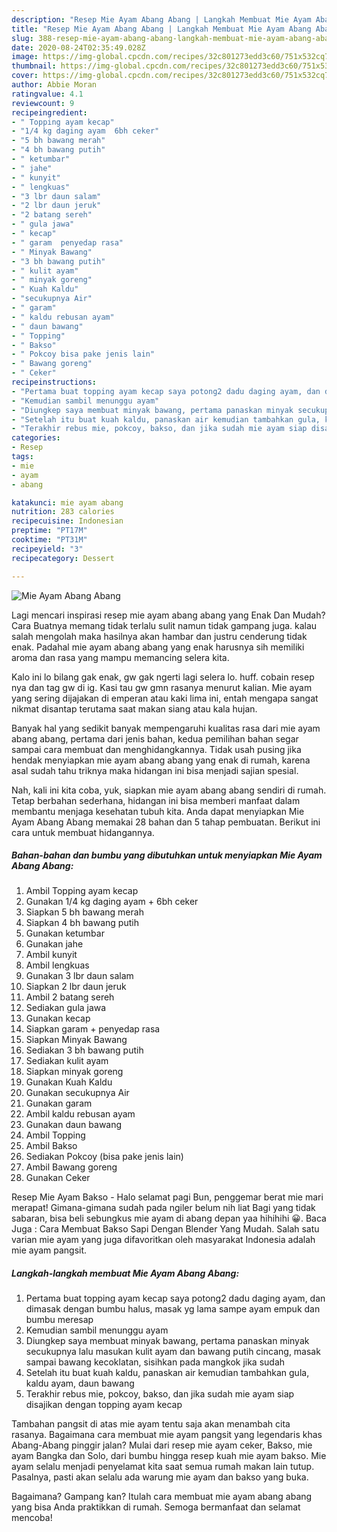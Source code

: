 ```yaml
---
description: "Resep Mie Ayam Abang Abang | Langkah Membuat Mie Ayam Abang Abang Yang Lezat Sekali"
title: "Resep Mie Ayam Abang Abang | Langkah Membuat Mie Ayam Abang Abang Yang Lezat Sekali"
slug: 388-resep-mie-ayam-abang-abang-langkah-membuat-mie-ayam-abang-abang-yang-lezat-sekali
date: 2020-08-24T02:35:49.028Z
image: https://img-global.cpcdn.com/recipes/32c801273edd3c60/751x532cq70/mie-ayam-abang-abang-foto-resep-utama.jpg
thumbnail: https://img-global.cpcdn.com/recipes/32c801273edd3c60/751x532cq70/mie-ayam-abang-abang-foto-resep-utama.jpg
cover: https://img-global.cpcdn.com/recipes/32c801273edd3c60/751x532cq70/mie-ayam-abang-abang-foto-resep-utama.jpg
author: Abbie Moran
ratingvalue: 4.1
reviewcount: 9
recipeingredient:
- " Topping ayam kecap"
- "1/4 kg daging ayam  6bh ceker"
- "5 bh bawang merah"
- "4 bh bawang putih"
- " ketumbar"
- " jahe"
- " kunyit"
- " lengkuas"
- "3 lbr daun salam"
- "2 lbr daun jeruk"
- "2 batang sereh"
- " gula jawa"
- " kecap"
- " garam  penyedap rasa"
- " Minyak Bawang"
- "3 bh bawang putih"
- " kulit ayam"
- " minyak goreng"
- " Kuah Kaldu"
- "secukupnya Air"
- " garam"
- " kaldu rebusan ayam"
- " daun bawang"
- " Topping"
- " Bakso"
- " Pokcoy bisa pake jenis lain"
- " Bawang goreng"
- " Ceker"
recipeinstructions:
- "Pertama buat topping ayam kecap saya potong2 dadu daging ayam, dan dimasak dengan bumbu halus, masak yg lama sampe ayam empuk dan bumbu meresap"
- "Kemudian sambil menunggu ayam"
- "Diungkep saya membuat minyak bawang, pertama panaskan minyak secukupnya lalu masukan kulit ayam dan bawang putih cincang, masak sampai bawang kecoklatan, sisihkan pada mangkok jika sudah"
- "Setelah itu buat kuah kaldu, panaskan air kemudian tambahkan gula, kaldu ayam, daun bawang"
- "Terakhir rebus mie, pokcoy, bakso, dan jika sudah mie ayam siap disajikan dengan topping ayam kecap"
categories:
- Resep
tags:
- mie
- ayam
- abang

katakunci: mie ayam abang 
nutrition: 283 calories
recipecuisine: Indonesian
preptime: "PT17M"
cooktime: "PT31M"
recipeyield: "3"
recipecategory: Dessert

---
```



![Mie Ayam Abang Abang](https://img-global.cpcdn.com/recipes/32c801273edd3c60/751x532cq70/mie-ayam-abang-abang-foto-resep-utama.jpg)

Lagi mencari inspirasi resep mie ayam abang abang yang Enak Dan Mudah? Cara Buatnya memang tidak terlalu sulit namun tidak gampang juga. kalau salah mengolah maka hasilnya akan hambar dan justru cenderung tidak enak. Padahal mie ayam abang abang yang enak harusnya sih memiliki aroma dan rasa yang mampu memancing selera kita.

Kalo ini lo bilang gak enak, gw gak ngerti lagi selera lo. huff. cobain resep nya dan tag gw di ig. Kasi tau gw gmn rasanya menurut kalian. Mie ayam yang sering dijajakan di emperan atau kaki lima ini, entah mengapa sangat nikmat disantap terutama saat makan siang atau kala hujan.

Banyak hal yang sedikit banyak mempengaruhi kualitas rasa dari mie ayam abang abang, pertama dari jenis bahan, kedua pemilihan bahan segar sampai cara membuat dan menghidangkannya. Tidak usah pusing jika hendak menyiapkan mie ayam abang abang yang enak di rumah, karena asal sudah tahu triknya maka hidangan ini bisa menjadi sajian spesial.


Nah, kali ini kita coba, yuk, siapkan mie ayam abang abang sendiri di rumah. Tetap berbahan sederhana, hidangan ini bisa memberi manfaat dalam membantu menjaga kesehatan tubuh kita. Anda dapat menyiapkan Mie Ayam Abang Abang memakai 28 bahan dan 5 tahap pembuatan. Berikut ini cara untuk membuat hidangannya.

<!--inarticleads1-->

##### Bahan-bahan dan bumbu yang dibutuhkan untuk menyiapkan Mie Ayam Abang Abang:

1. Ambil  Topping ayam kecap
1. Gunakan 1/4 kg daging ayam + 6bh ceker
1. Siapkan 5 bh bawang merah
1. Siapkan 4 bh bawang putih
1. Gunakan  ketumbar
1. Gunakan  jahe
1. Ambil  kunyit
1. Ambil  lengkuas
1. Gunakan 3 lbr daun salam
1. Siapkan 2 lbr daun jeruk
1. Ambil 2 batang sereh
1. Sediakan  gula jawa
1. Gunakan  kecap
1. Siapkan  garam + penyedap rasa
1. Siapkan  Minyak Bawang
1. Sediakan 3 bh bawang putih
1. Sediakan  kulit ayam
1. Siapkan  minyak goreng
1. Gunakan  Kuah Kaldu
1. Gunakan secukupnya Air
1. Gunakan  garam
1. Ambil  kaldu rebusan ayam
1. Gunakan  daun bawang
1. Ambil  Topping
1. Ambil  Bakso
1. Sediakan  Pokcoy (bisa pake jenis lain)
1. Ambil  Bawang goreng
1. Gunakan  Ceker


Resep Mie Ayam Bakso - Halo selamat pagi Bun, penggemar berat mie mari merapat! Gimana-gimana sudah pada ngiler belum nih liat Bagi yang tidak sabaran, bisa beli sebungkus mie ayam di abang depan yaa hihihihi 😀. Baca Juga : Cara Membuat Bakso Sapi Dengan Blender Yang Mudah. Salah satu varian mie ayam yang juga difavoritkan oleh masyarakat Indonesia adalah mie ayam pangsit. 

<!--inarticleads2-->

##### Langkah-langkah membuat Mie Ayam Abang Abang:

1. Pertama buat topping ayam kecap saya potong2 dadu daging ayam, dan dimasak dengan bumbu halus, masak yg lama sampe ayam empuk dan bumbu meresap
1. Kemudian sambil menunggu ayam
1. Diungkep saya membuat minyak bawang, pertama panaskan minyak secukupnya lalu masukan kulit ayam dan bawang putih cincang, masak sampai bawang kecoklatan, sisihkan pada mangkok jika sudah
1. Setelah itu buat kuah kaldu, panaskan air kemudian tambahkan gula, kaldu ayam, daun bawang
1. Terakhir rebus mie, pokcoy, bakso, dan jika sudah mie ayam siap disajikan dengan topping ayam kecap


Tambahan pangsit di atas mie ayam tentu saja akan menambah cita rasanya. Bagaimana cara membuat mie ayam pangsit yang legendaris khas Abang-Abang pinggir jalan? Mulai dari resep mie ayam ceker, Bakso, mie ayam Bangka dan Solo, dari bumbu hingga resep kuah mie ayam bakso. Mie ayam selalu menjadi penyelamat kita saat semua rumah makan lain tutup. Pasalnya, pasti akan selalu ada warung mie ayam dan bakso yang buka. 

Bagaimana? Gampang kan? Itulah cara membuat mie ayam abang abang yang bisa Anda praktikkan di rumah. Semoga bermanfaat dan selamat mencoba!
